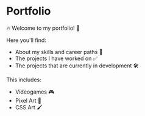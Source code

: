 # Portfolio
🔥 Welcome to my portfolio! 📖

Here you'll find:
+ About my skills and career paths 😬
+ The projects I have worked on ✅
+ The projects that are currently in development 🛠️

This includes:
+ Videogames 🎮
+ Pixel Art 👾
+ CSS Art 🖌️